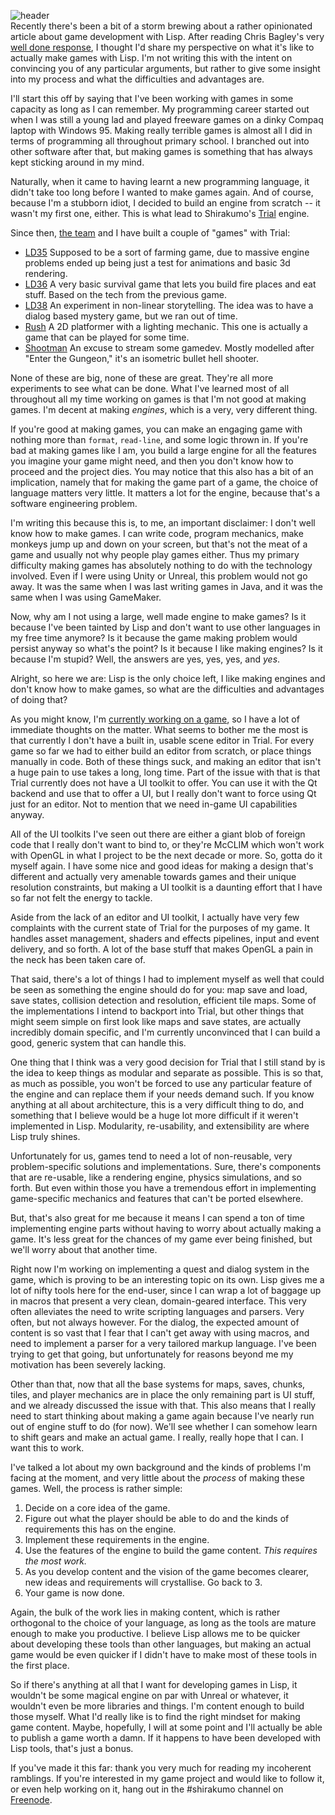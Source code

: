 ![header](http://filebox.tymoon.eu//file/TVRZME5BPT0=)  
Recently there's been a bit of a storm brewing about a rather opinionated article about game development with Lisp. After reading Chris Bagley's very [well done response](http://techsnuffle.com/2018/12/07/reasons-why-lisp-games-suffer-corrections), I thought I'd share my perspective on what it's like to actually make games with Lisp. I'm not writing this with the intent on convincing you of any particular arguments, but rather to give some insight into my process and what the difficulties and advantages are.

I'll start this off by saying that I've been working with games in some capacity as long as I can remember. My programming career started out when I was still a young lad and played freeware games on a dinky Compaq laptop with Windows 95. Making really terrible games is almost all I did in terms of programming all throughout primary school. I branched out into other software after that, but making games is something that has always kept sticking around in my mind.

Naturally, when it came to having learnt a new programming language, it didn't take too long before I wanted to make games again. And of course, because I'm a stubborn idiot, I decided to build an engine from scratch -- it wasn't my first one, either. This is what lead to Shirakumo's [Trial](https://github.com/shirakumo/trial) engine.

Since then, [the team](https://shirakumo.org) and I have built a couple of "games" with Trial:

* [LD35](https://github.com/Shirakumo/ld35) Supposed to be a sort of farming game, due to massive engine problems ended up being just a test for animations and basic 3d rendering.
* [LD36](https://github.com/Shirakumo/ld36) A very basic survival game that lets you build fire places and eat stuff. Based on the tech from the previous game.
* [LD38](https://github.com/Shirakumo/ld38) An experiment in non-linear storytelling. The idea was to have a dialog based mystery game, but we ran out of time.
* [Rush](https://github.com/Shirakumo/ld39) A 2D platformer with a lighting mechanic. This one is actually a game that can be played for some time.
* [Shootman](https://github.com/Shinmera/shootman) An excuse to stream some gamedev. Mostly modelled after "Enter the Gungeon," it's an isometric bullet hell shooter.

None of these are big, none of these are great. They're all more experiments to see what can be done. What I've learned most of all throughout all my time working on games is that I'm not good at making games. I'm decent at making *engines*, which is a very, very different thing.

If you're good at making games, you can make an engaging game with nothing more than `format`, `read-line`, and some logic thrown in. If you're bad at making games like I am, you build a large engine for all the features you imagine your game might need, and then you don't know how to proceed and the project dies. You may notice that this also has a bit of an implication, namely that for making the game part of a game, the choice of language matters very little. It matters a lot for the engine, because that's a software engineering problem.

I'm writing this because this is, to me, an important disclaimer: I don't well know how to make games. I can write code, program mechanics, make monkeys jump up and down on your screen, but that's not the meat of a game and usually not why people play games either. Thus my primary difficulty making games has absolutely nothing to do with the technology involved. Even if I were using Unity or Unreal, this problem would not go away. It was the same when I was last writing games in Java, and it was the same when I was using GameMaker.

Now, why am I not using a large, well made engine to make games? Is it because I've been tainted by Lisp and don't want to use other languages in my free time anymore? Is it because the game making problem would persist anyway so what's the point? Is it because I like making engines? Is it because I'm stupid? Well, the answers are yes, yes, yes, and *yes*.

Alright, so here we are: Lisp is the only choice left, I like making engines and don't know how to make games, so what are the difficulties and advantages of doing that?

As you might know, I'm [currently working on a game](https://reader.tymoon.eu/article/369), so I have a lot of immediate thoughts on the matter. What seems to bother me the most is that currently I don't have a built in, usable scene editor in Trial. For every game so far we had to either build an editor from scratch, or place things manually in code. Both of these things suck, and making an editor that isn't a huge pain to use takes a long, long time. Part of the issue with that is that Trial currently does not have a UI toolkit to offer. You can use it with the Qt backend and use that to offer a UI, but I really don't want to force using Qt just for an editor. Not to mention that we need in-game UI capabilities anyway.

All of the UI toolkits I've seen out there are either a giant blob of foreign code that I really don't want to bind to, or they're McCLIM which won't work with OpenGL in what I project to be the next decade or more. So, gotta do it myself again. I have some nice and good ideas for making a design that's different and actually very amenable towards games and their unique resolution constraints, but making a UI toolkit is a daunting effort that I have so far not felt the energy to tackle.

Aside from the lack of an editor and UI toolkit, I actually have very few complaints with the current state of Trial for the purposes of my game. It handles asset management, shaders and effects pipelines, input and event delivery, and so forth. A lot of the base stuff that makes OpenGL a pain in the neck has been taken care of.

That said, there's a lot of things I had to implement myself as well that could be seen as something the engine should do for you: map save and load, save states, collision detection and resolution, efficient tile maps. Some of the implementations I intend to backport into Trial, but other things that might seem simple on first look like maps and save states, are actually incredibly domain specific, and I'm currently unconvinced that I can build a good, generic system that can handle this.

One thing that I think was a very good decision for Trial that I still stand by is the idea to keep things as modular and separate as possible. This is so that, as much as possible, you won't be forced to use any particular feature of the engine and can replace them if your needs demand such. If you know anything at all about architecture, this is a very difficult thing to do, and something that I believe would be a huge lot more difficult if it weren't implemented in Lisp. Modularity, re-usability, and extensibility are where Lisp truly shines.

Unfortunately for us, games tend to need a lot of non-reusable, very problem-specific solutions and implementations. Sure, there's components that are re-usable, like a rendering engine, physics simulations, and so forth. But even within those you have a tremendous effort in implementing game-specific mechanics and features that can't be ported elsewhere.

But, that's also great for me because it means I can spend a ton of time implementing engine parts without having to worry about actually making a game. It's less great for the chances of my game ever being finished, but we'll worry about that another time. 

Right now I'm working on implementing a quest and dialog system in the game, which is proving to be an interesting topic on its own. Lisp gives me a lot of nifty tools here for the end-user, since I can wrap a lot of baggage up in macros that present a very clean, domain-geared interface. This very often alleviates the need to write scripting languages and parsers. Very often, but not always however. For the dialog, the expected amount of content is so vast that I fear that I can't get away with using macros, and need to implement a parser for a very tailored markup language. I've been trying to get that going, but unfortunately for reasons beyond me my motivation has been severely lacking.

Other than that, now that all the base systems for maps, saves, chunks, tiles, and player mechanics are in place the only remaining part is UI stuff, and we already discussed the issue with that. This also means that I really need to start thinking about making a game again because I've nearly run out of engine stuff to do (for now). We'll see whether I can somehow learn to shift gears and make an actual game. I really, really hope that I can. I want this to work.

I've talked a lot about my own background and the kinds of problems I'm facing at the moment, and very little about the *process* of making these games. Well, the process is rather simple:

1. Decide on a core idea of the game.
2. Figure out what the player should be able to do and the kinds of requirements this has on the engine.
3. Implement these requirements in the engine.
4. Use the features of the engine to build the game content. *This requires the most work.*
5. As you develop content and the vision of the game becomes clearer, new ideas and requirements will crystallise. Go back to 3.
6. Your game is now done.

Again, the bulk of the work lies in making content, which is rather orthogonal to the choice of your language, as long as the tools are mature enough to make you productive. I believe Lisp allows me to be quicker about developing these tools than other languages, but making an actual game would be even quicker if I didn't have to make most of these tools in the first place.

So if there's anything at all that I want for developing games in Lisp, it wouldn't be some magical engine on par with Unreal or whatever, it wouldn't even be more libraries and things. I'm content enough to build those myself. What I'd really like is to find the right mindset for making game content. Maybe, hopefully, I will at some point and I'll actually be able to publish a game worth a damn. If it happens to have been developed with Lisp tools, that's just a bonus.

If you've made it this far: thank you very much for reading my incoherent ramblings. If you're interested in my game project and would like to follow it, or even help working on it, hang out in the #shirakumo channel on [Freenode](https://freenode.net).
